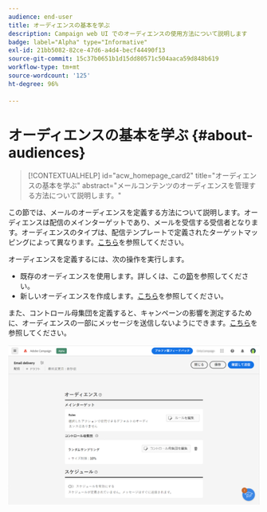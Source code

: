 ```yaml
---
audience: end-user
title: オーディエンスの基本を学ぶ
description: Campaign web UI でのオーディエンスの使用方法について説明します
badge: label="Alpha" type="Informative"
exl-id: 21bb5082-82ce-47d6-a4d4-becf44490f13
source-git-commit: 15c37b0651b1d15dd80571c504aaca59d848b619
workflow-type: tm+mt
source-wordcount: '125'
ht-degree: 96%

---
```



# オーディエンスの基本を学ぶ {#about-audiences}

>[!CONTEXTUALHELP]
>id="acw_homepage_card2"
>title="オーディエンスの基本を学ぶ"
>abstract="メールコンテンツのオーディエンスを管理する方法について説明します。"

<!--
Audience only created for the delivery, not available later-->


<!--
Three ways:
* existing audience

Campaign or AEP Audiences

* create new on the fly

query like AEP segment builder (same component with campaign data)

* import from file

show use case with a new audience creation (or import from file?)

control groups like acc: exract, random, based on attribute
-->

この節では、メールのオーディエンスを定義する方法について説明します。オーディエンスは配信のメインターゲットであり、メールを受信する受信者となります。オーディエンスのタイプは、配信テンプレートで定義されたターゲットマッピングによって異なります。[こちら](../email/create-email.md)を参照してください。

オーディエンスを定義するには、次の操作を実行します。

* 既存のオーディエンスを使用します。詳しくは、この[節](add-audience.md)を参照してください。
* 新しいオーディエンスを作成します。[こちら](segment-builder.md)を参照してください。

また、コントロール母集団を定義すると、キャンペーンの影響を測定するために、オーディエンスの一部にメッセージを送信しないようにできます。[こちら](control-group.md)を参照してください。

![](assets/about-audience.png)
